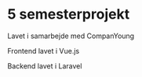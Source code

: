 ﻿# 5 semesterprojekt
Lavet i samarbejde med CompanYoung

Frontend lavet i Vue.js

Backend lavet i Laravel
